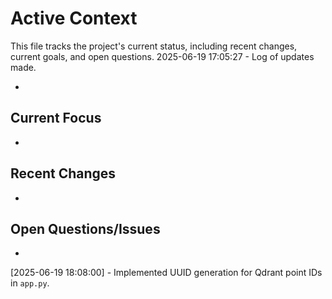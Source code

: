 # Active Context

This file tracks the project's current status, including recent changes, current goals, and open questions.
2025-06-19 17:05:27 - Log of updates made.

*

## Current Focus

*   

## Recent Changes

*   

## Open Questions/Issues

*
[2025-06-19 18:08:00] - Implemented UUID generation for Qdrant point IDs in `app.py`.